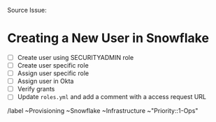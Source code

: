 <!-- format should be something like 'user [de]provisioning - firstname last initual' -->
<!-- example: user provisioning - John S -->


Source Issue: <!-- link to source issue -->

# Creating a New User in Snowflake

- [ ] Create user using SECURITYADMIN role
- [ ] Create user specific role
- [ ] Assign user specific role
- [ ] Assign user in Okta
- [ ] Verify grants
- [ ] Update `roles.yml` and add a comment with a access request URL

/label ~Provisioning ~Snowflake ~Infrastructure  ~"Priority::1-Ops"
